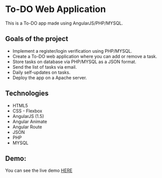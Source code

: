 # To-DO Web Application
This is a To-DO app made using AngularJS/PHP/MYSQL.

## Goals of the project
* Implement a register/login verification using PHP/MYSQL.
* Create a To-DO web application where you can add or remove a task.
* Store tasks on database via PHP/MYSQL as a JSON format.
* Send the list of tasks via email.
* Daily self-updates on tasks.
* Deploy the app on a Apache server.

## Technologies
* HTML5
* CSS - Flexbox
* AngularJS (1.5)
* Angular Animate
* Angular Route
* JSON
* PHP
* MYSQL

## Demo:
You can see the live demo [HERE](https://carlosluis43.000webhostapp.com/)
